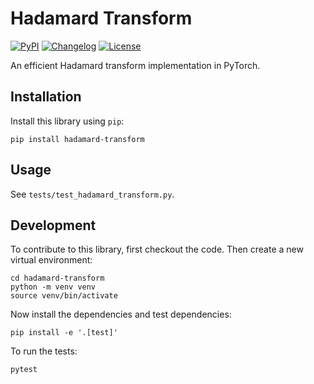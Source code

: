# Hadamard Transform

[![PyPI](https://img.shields.io/pypi/v/hadamard-transform.svg)](https://pypi.org/project/hadamard-transform/)
[![Changelog](https://img.shields.io/github/v/release/amitport/hadamard-transform?include_prereleases&label=changelog)](https://github.com/amitport/hadamard-transform/releases)
[![License](https://img.shields.io/badge/license-MIT-blue.svg)](https://github.com/amitport/hadamard-transform/blob/main/LICENSE)

An efficient Hadamard transform implementation in PyTorch.

## Installation

Install this library using `pip`:

    pip install hadamard-transform

## Usage

See `tests/test_hadamard_transform.py`.

## Development

To contribute to this library, first checkout the code. Then create a new virtual environment:

    cd hadamard-transform
    python -m venv venv
    source venv/bin/activate

Now install the dependencies and test dependencies:

    pip install -e '.[test]'

To run the tests:

    pytest
